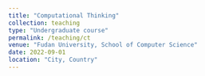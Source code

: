 ```yaml
---
title: "Computational Thinking"
collection: teaching
type: "Undergraduate course"
permalink: /teaching/ct
venue: "Fudan University, School of Computer Science"
date: 2022-09-01
location: "City, Country"
---
```


